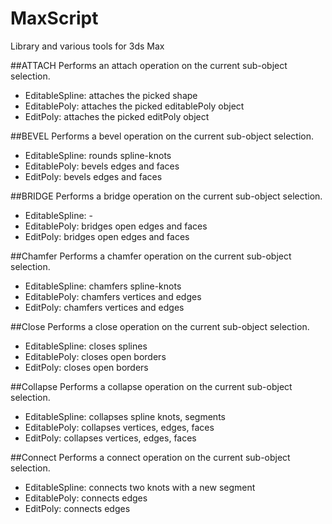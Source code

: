 # MaxScript
Library and various tools for 3ds Max

##ATTACH
Performs an attach operation on the current sub-object selection.
* EditableSpline: attaches the picked shape
* EditablePoly: attaches the picked editablePoly object
* EditPoly: attaches the picked editPoly object

##BEVEL
Performs a bevel operation on the current sub-object selection.
* EditableSpline: rounds spline-knots
* EditablePoly: bevels edges and faces
* EditPoly: bevels edges and faces

##BRIDGE
Performs a bridge operation on the current sub-object selection.
* EditableSpline: -
* EditablePoly: bridges open edges and faces
* EditPoly: bridges open edges and faces

##Chamfer
Performs a chamfer operation on the current sub-object selection.
* EditableSpline: chamfers spline-knots
* EditablePoly: chamfers vertices and edges
* EditPoly: chamfers vertices and edges

##Close
Performs a close operation on the current sub-object selection.
* EditableSpline: closes splines
* EditablePoly: closes open borders
* EditPoly: closes open borders

##Collapse
Performs a collapse operation on the current sub-object selection.
* EditableSpline: collapses spline knots, segments
* EditablePoly: collapses vertices, edges, faces
* EditPoly: collapses vertices, edges, faces

##Connect
Performs a connect operation on the current sub-object selection.
* EditableSpline: connects two knots with a new segment
* EditablePoly: connects edges
* EditPoly: connects edges


